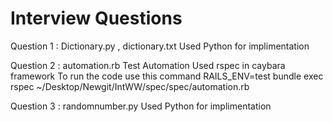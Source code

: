 # Interview Questions 
Question 1 : Dictionary.py , dictionary.txt
Used Python for implimentation 

Question 2 : automation.rb 
Test Automation 
Used rspec in caybara framework 
To run the code use this command 
RAILS_ENV=test bundle exec rspec ~/Desktop/Newgit/IntWW/spec/spec/automation.rb

Question 3 : randomnumber.py
Used Python for implimentation 
